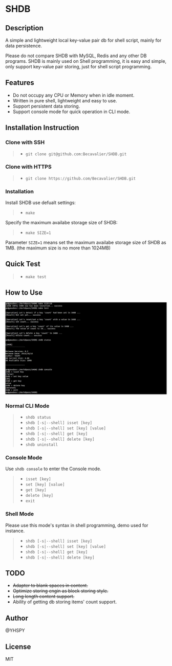 # SHDB

## Description
A simple and lightweight local key-value pair db for shell script, mainly for data persistence.

Please do not compare SHDB with MySQL, Redis and any other DB programs. SHDB is mainly used on Shell programming, it is easy and simple, only support key-value pair storing, just for shell script programming.


## Features

* Do not occupy any CPU or Memory when in idle moment.
* Written in pure shell, lightweight and easy to use.
* Support persistent data storing.
* Support console mode for quick operation in CLI mode.

## Installation Instruction

### Clone with SSH
>* `git clone git@github.com:Becavalier/SHDB.git`

### Clone with HTTPS
>* `git clone https://github.com/Becavalier/SHDB.git`

### Installation
Install SHDB use defualt settings:
>* `make` 

Specify the maximum availabe storage size of SHDB:

>* `make SIZE=1` 

Parameter `SIZE=1` means set the maximum availabe storage size of SHDB as 1MB. (the maximum size is no more than 1024MB)

## Quick Test

>* `make test`

## How to Use

![image](https://github.com/Becavalier/SHDB/blob/master/imgs/screenshot.jpg?raw=true)

### Normal CLI Mode
>* `shdb status`
>* `shdb [-s|--shell] isset [key]`
>* `shdb [-s|--shell] set [key] [value]`
>* `shdb [-s|--shell] get [key]`
>* `shdb [-s|--shell] delete [key]`
>* `shdb uninstall`

### Console Mode

Use `shdb console` to enter the Console mode.

>* `isset [key]`
>* `set [key] [value]`
>* `get [key]`
>* `delete [key]`
>* `exit`

### Shell Mode

Please use this mode's syntax in shell programming, demo used for instance.

>* `shdb [-s|--shell] isset [key]`
>* `shdb [-s|--shell] set [key] [value]`
>* `shdb [-s|--shell] get [key]`
>* `shdb [-s|--shell] delete [key]`

## TODO
* ~~Adapter to blank spaces in content.~~
* ~~Optimize storing engin as block storing style.~~
* ~~Long length content support.~~
* Ability of getting db storing items' count support.

## Author
@YHSPY

## License
MIT
